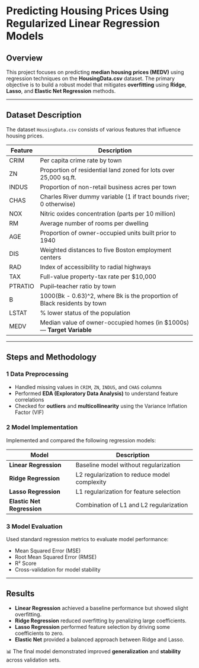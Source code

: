 # Predicting Housing Prices Using Regularized Linear Regression Models

##  Overview
This project focuses on predicting **median housing prices (MEDV)** using regression techniques on the **HousingData.csv** dataset. The primary objective is to build a robust model that mitigates **overfitting** using **Ridge**, **Lasso**, and **Elastic Net Regression** methods.

---

##  Dataset Description
The dataset `HousingData.csv` consists of various features that influence housing prices.

| Feature | Description |
|----------|-------------|
| CRIM | Per capita crime rate by town |
| ZN | Proportion of residential land zoned for lots over 25,000 sq.ft. |
| INDUS | Proportion of non-retail business acres per town |
| CHAS | Charles River dummy variable (1 if tract bounds river; 0 otherwise) |
| NOX | Nitric oxides concentration (parts per 10 million) |
| RM | Average number of rooms per dwelling |
| AGE | Proportion of owner-occupied units built prior to 1940 |
| DIS | Weighted distances to five Boston employment centers |
| RAD | Index of accessibility to radial highways |
| TAX | Full-value property-tax rate per \$10,000 |
| PTRATIO | Pupil–teacher ratio by town |
| B | 1000(Bk - 0.63)^2, where Bk is the proportion of Black residents by town |
| LSTAT | % lower status of the population |
| MEDV | Median value of owner-occupied homes (in \$1000s) — **Target Variable** |

---

##  Steps and Methodology

### 1️ Data Preprocessing
- Handled missing values in `CRIM`, `ZN`, `INDUS`, and `CHAS` columns  
- Performed **EDA (Exploratory Data Analysis)** to understand feature correlations  
- Checked for **outliers** and **multicollinearity** using the Variance Inflation Factor (VIF)

### 2️ Model Implementation
Implemented and compared the following regression models:

| Model | Description |
|--------|--------------|
| **Linear Regression** | Baseline model without regularization |
| **Ridge Regression** | L2 regularization to reduce model complexity |
| **Lasso Regression** | L1 regularization for feature selection |
| **Elastic Net Regression** | Combination of L1 and L2 regularization |

### 3️ Model Evaluation
Used standard regression metrics to evaluate model performance:
- Mean Squared Error (MSE)  
- Root Mean Squared Error (RMSE)  
- R² Score  
- Cross-validation for model stability  

---

##  Results
- **Linear Regression** achieved a baseline performance but showed slight overfitting.  
- **Ridge Regression** reduced overfitting by penalizing large coefficients.  
- **Lasso Regression** performed feature selection by driving some coefficients to zero.  
- **Elastic Net** provided a balanced approach between Ridge and Lasso.  

📊 The final model demonstrated improved **generalization** and **stability** across validation sets.
